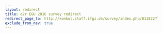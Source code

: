 ```yaml
---
layout: redirect
title: o2r EGU 2016 survey redirect
redirect_page_to: http://konkol.staff.ifgi.de/survey/index.php/811822?lang=en
exclude_from_nav: true
---
```

